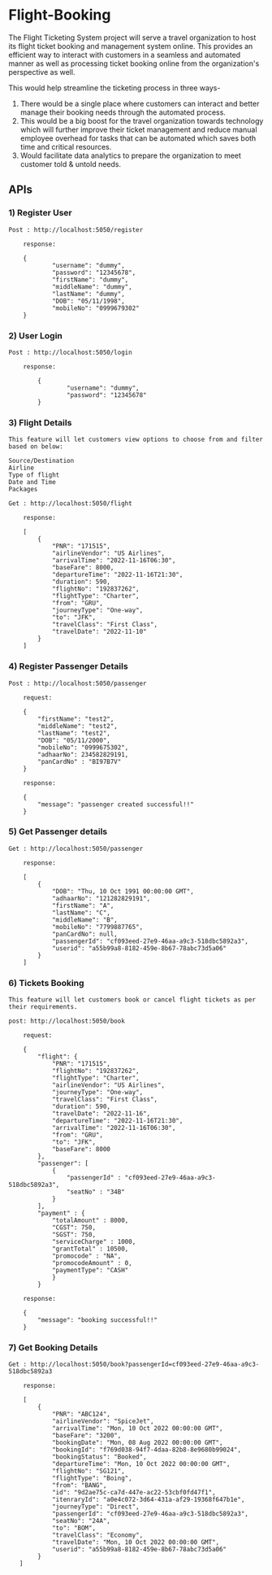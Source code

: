 # Flight-Booking

The Flight Ticketing System project will serve a travel organization to host its flight ticket booking and management system online. This provides an efficient way to interact with customers in a seamless and automated manner as well as processing ticket booking online from the organization's perspective as well.  

This would help streamline the ticketing process in three ways-

1) There would be a single place where customers can interact and better manage their booking needs through the automated process.  
2) This would be a big boost for the travel organization towards technology which will further improve their ticket management and reduce manual employee overhead for tasks that can be automated which saves both time and critical resources. 
3) Would facilitate data analytics to prepare the organization to meet customer told & untold needs. 

## APIs

### 1)  Register User
    Post : http://localhost:5050/register
``` 
    response: 
    
    {
            "username": "dummy",
            "password": "12345678",
            "firstName": "dummy",
            "middleName": "dummy",
            "lastName": "dummy",
            "DOB": "05/11/1998",
            "mobileNo": "0999679302"
    }

```

### 2)  User Login

    Post : http://localhost:5050/login
``` 
    response: 

        {
                "username": "dummy",
                "password": "12345678"
        }

```


### 3)  Flight Details 

    This feature will let customers view options to choose from and filter based on below: 

    Source/Destination 
    Airline 
    Type of flight
    Date and Time 
    Packages 

    Get : http://localhost:5050/flight
``` 
    response: 

    [
        {
            "PNR": "171515",
            "airlineVendor": "US Airlines",
            "arrivalTime": "2022-11-16T06:30",
            "baseFare": 8000,
            "departureTime": "2022-11-16T21:30",
            "duration": 590,
            "flightNo": "192837262",
            "flightType": "Charter",
            "from": "GRU",
            "journeyType": "One-way",
            "to": "JFK",
            "travelClass": "First Class",
            "travelDate": "2022-11-10"
        }
    ] 

```
### 4) Register Passenger Details

    Post : http://localhost:5050/passenger
``` 
    request: 

    {
        "firstName": "test2",
        "middleName": "test2",
        "lastName": "test2",
        "DOB": "05/11/2000",
        "mobileNo": "0999675302",
        "adhaarNo": 234582829191,
        "panCardNo" : "BI97B7V"
    }

    response: 

    {
        "message": "passenger created successful!!"
    }
```


### 5) Get Passenger details 

    Get : http://localhost:5050/passenger
``` 
    response: 

    [
        {
            "DOB": "Thu, 10 Oct 1991 00:00:00 GMT",
            "adhaarNo": "121282829191",
            "firstName": "A",
            "lastName": "C",
            "middleName": "B",
            "mobileNo": "7799887765",
            "panCardNo": null,
            "passengerId": "cf093eed-27e9-46aa-a9c3-518dbc5892a3",
            "userid": "a55b99a8-8182-459e-8b67-78abc73d5a06"
        }
    ]
```


### 6) Tickets Booking

    This feature will let customers book or cancel flight tickets as per their requirements. 

    post: http://localhost:5050/book
```
    request:
 
    {
        "flight": {
            "PNR": "171515",
            "flightNo": "192837262",
            "flightType": "Charter",
            "airlineVendor": "US Airlines",
            "journeyType": "One-way",
            "travelClass": "First Class",
            "duration": 590,
            "travelDate": "2022-11-16",
            "departureTime": "2022-11-16T21:30",
            "arrivalTime": "2022-11-16T06:30",
            "from": "GRU",
            "to": "JFK",
            "baseFare": 8000
        },
        "passenger": [
            {
                "passengerId" : "cf093eed-27e9-46aa-a9c3-518dbc5892a3",
                "seatNo" : "34B"
            }
        ],
        "payment" : {
            "totalAmount" : 8000,
            "CGST": 750,
            "SGST": 750,
            "serviceCharge" : 1000,
            "grantTotal" : 10500,
            "promocode" : "NA",
            "promocodeAmount" : 0,
            "paymentType": "CASH"
            }
        }

    response:

    {
        "message": "booking successful!!"
    }
```

### 7)  Get Booking Details

    Get : http://localhost:5050/book?passengerId=cf093eed-27e9-46aa-a9c3-518dbc5892a3
``` 
    response: 

    [
        {
            "PNR": "ABC124",
            "airlineVendor": "SpiceJet",
            "arrivalTime": "Mon, 10 Oct 2022 00:00:00 GMT",
            "baseFare": "3200",
            "bookingDate": "Mon, 08 Aug 2022 00:00:00 GMT",
            "bookingId": "f769d038-94f7-4daa-82b8-8e9680b99024",
            "bookingStatus": "Booked",
            "departureTime": "Mon, 10 Oct 2022 00:00:00 GMT",
            "flightNo": "SG121",
            "flightType": "Boing",
            "from": "BANG",
            "id": "9d2ae75c-ca7d-447e-ac22-53cbf0fd47f1",
            "itenraryId": "a0e4c072-3d64-431a-af29-19368f647b1e",
            "journeyType": "Direct",
            "passengerId": "cf093eed-27e9-46aa-a9c3-518dbc5892a3",
            "seatNo": "24A",
            "to": "BOM",
            "travelClass": "Economy",
            "travelDate": "Mon, 10 Oct 2022 00:00:00 GMT",
            "userid": "a55b99a8-8182-459e-8b67-78abc73d5a06"
        }
   ]

```